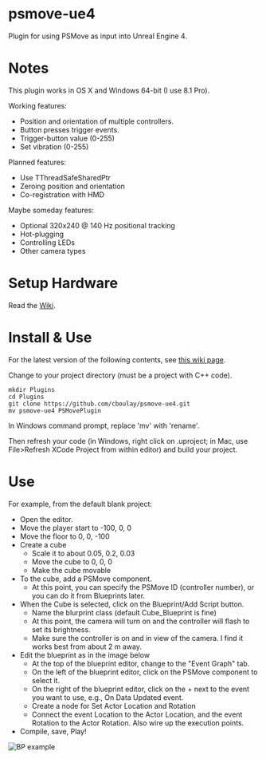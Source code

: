 # psmove-ue4

Plugin for using PSMove as input into Unreal Engine 4.

# Notes

This plugin works in OS X and Windows 64-bit (I use 8.1 Pro).

Working features:

- Position and orientation of multiple controllers.
- Button presses trigger events.
- Trigger-button value (0-255)
- Set vibration (0-255)

Planned features:

- Use TThreadSafeSharedPtr
- Zeroing position and orientation
- Co-registration with HMD

Maybe someday features:

- Optional 320x240 @ 140 Hz positional tracking
- Hot-plugging
- Controlling LEDs
- Other camera types

# Setup Hardware

Read the [Wiki](https://github.com/cboulay/psmove-ue4/wiki).

# Install & Use

For the latest version of the following contents,
see [this wiki page](https://github.com/cboulay/psmove-ue4/wiki/Use-the-PSMove-plugin-in-a-UE4-project).

Change to your project directory (must be a project with C++ code).

```
mkdir Plugins
cd Plugins
git clone https://github.com/cboulay/psmove-ue4.git
mv psmove-ue4 PSMovePlugin
```

In Windows command prompt, replace 'mv' with 'rename'.

Then refresh your code (in Windows, right click on .uproject; in Mac, use File>Refresh XCode Project from within editor) and build your project.

# Use

For example, from the default blank project:

* Open the editor.
* Move the player start to -100, 0, 0
* Move the floor to 0, 0, -100 
* Create a cube
    * Scale it to about 0.05, 0.2, 0.03
    * Move the cube to 0, 0, 0
    * Make the cube movable
* To the cube, add a PSMove component.
    * At this point, you can specify the PSMove ID (controller number), or you can do it from Blueprints later.
* When the Cube is selected, click on the Blueprint/Add Script button.
    * Name the blurprint class (default Cube_Blueprint is fine)
    * At this point, the camera will turn on and the controller will flash to set its brightness.
    * Make sure the controller is on and in view of the camera. I find it works best from about 2 m away.
* Edit the blueprint as in the image below
    * At the top of the blueprint editor, change to the "Event Graph" tab.
    * On the left of the blueprint editor, click on the PSMove component to select it.
    * On the right of the blueprint editor, click on the + next to the event you want to use, e.g., On Data Updated event.
    * Create a node for Set Actor Location and Rotation
    * Connect the event Location to the Actor Location, and the event Rotation to the Actor Rotation. Also wire up the execution points.
* Compile, save, Play!

![BP example](https://github.com/cboulay/psmove-ue4/blob/master/bp.png)


